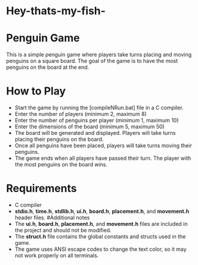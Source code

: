 # Hey-thats-my-fish-

#  Penguin Game
This is a simple penguin game where players take turns placing and moving penguins on a square board. The goal of the game is to have the most penguins on the board at the end.

# How to Play
* Start the game by running the [compileNRun.bat] file in a C compiler.
* Enter the number of players (minimum 2, maximum 8)
* Enter the number of penguins per player (minimum 1, maximum 10)
* Enter the dimensions of the board (minimum 5, maximum 50)
* The board will be generated and displayed. Players will take turns placing their penguins on the board.
* Once all penguins have been placed, players will take turns moving their penguins.
* The game ends when all players have passed their turn. The player with the most penguins on the board wins.
# Requirements
* C compiler
* **stdio.h**, **time.h**, **stdlib.h**, **ui.h**, **board.h**, **placement.h**, and **movement.h** header files.
#Additional notes
* The **ui.h**, **board.h**, **placement.h**, and **movement.h** files are included in the project and should not be modified.
* The **struct.h** file contains the global constants and structs used in the game.
* The game uses ANSI escape codes to change the text color, so it may not work properly on all terminals.

